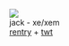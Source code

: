 ![](https://cdn.discordapp.com/attachments/958259761198034986/1094389829275500715/IMG_6426.gif)  
jack - xe/xem  
[rentry](https://rentry.co/bittersyrup) + [twt](https://twitter.com/toragic)
